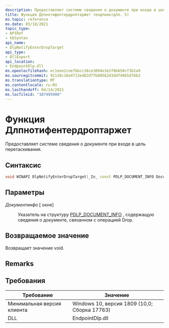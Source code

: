 ```yaml
---
description: Предоставляет системе сведения о документе при входе в цель перетаскивания.
title: Функция Длпнотифентердроптаржет (ендпоинтдлп. h)
ms.topic: reference
ms.date: 03/18/2021
topic_type:
- APIRef
- kbSyntax
api_name:
- DlpNotifyEnterDropTarget
api_type:
- DllExport
api_location:
- EndpointDlp.dll
ms.openlocfilehash: ec1eee1cee7bbcc38ce3094e3e2f8b650cf3b2a9
ms.sourcegitcommit: 91110c16e4713ed82d7fb80562d3ddf40b5d76b2
ms.translationtype: MT
ms.contentlocale: ru-RU
ms.lasthandoff: 04/14/2021
ms.locfileid: "107495900"
---
```

# <a name="dlpnotifyenterdroptarget-function"></a>Функция Длпнотифентердроптаржет

Предоставляет системе сведения о документе при входе в цель перетаскивания.

## <a name="syntax"></a>Синтаксис


```C++
void WINAPI DlpNotifyEnterDropTarget(_In_ const PDLP_DOCUMENT_INFO DocumentInfo);
```



## <a name="parameters"></a>Параметры

<dl> <dt>

*Документинфо* \[ окне\]
</dt> <dd>

Указатель на структуру [PDLP_DOCUMENT_INFO](endpointdlp-dlp_document_info.md) , содержащую сведения о документе, связанном с операцией Drop.

</dd> </dl>


## <a name="return-value"></a>Возвращаемое значение

Возвращает значение void.

## <a name="remarks"></a>Remarks


## <a name="requirements"></a>Требования



| Требование          |    Значение                   |
|-------------------------------------|-----------------------------------------------------------------------------------------|
| Минимальная версия клиента<br/> | Windows 10, версия 1809 (10,0; Сборка 17763)           |
| DLL<br/>                      | EndpointDlp.dll |